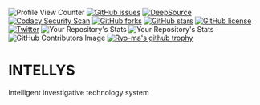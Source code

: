 ![Profile View Counter](https://komarev.com/ghpvc/?username=KOSASIH)
[![GitHub issues](https://img.shields.io/github/issues/KOSASIH/INTELLYS)](https://github.com/KOSASIH/INTELLYS/issues)
[![DeepSource](https://deepsource.io/gh/KOSASIH/INTELLYS.svg/?label=active+issues&show_trend=true&token=uotgmk1QsXcYruOe4809Px2Z)](https://deepsource.io/gh/KOSASIH/INTELLYS/?ref=repository-badge)
[![Codacy Security Scan](https://github.com/KOSASIH/INTELLYS/actions/workflows/codacy-analysis.yml/badge.svg)](https://github.com/KOSASIH/INTELLYS/actions/workflows/codacy-analysis.yml)
[![GitHub forks](https://img.shields.io/github/forks/KOSASIH/INTELLYS)](https://github.com/KOSASIH/INTELLYS/network)
[![GitHub stars](https://img.shields.io/github/stars/KOSASIH/INTELLYS)](https://github.com/KOSASIH/INTELLYS/stargazers)
[![GitHub license](https://img.shields.io/github/license/KOSASIH/INTELLYS)](https://github.com/KOSASIH/INTELLYS/blob/main/LICENSE)
[![Twitter](https://img.shields.io/twitter/url?style=social&url=https%3A%2F%2Fmobile.twitter.com%2FKosasihg88G)](https://twitter.com/intent/tweet?text=Wow:&url=https%3A%2F%2Fgithub.com%2FKOSASIH%2FINTELLYS)
![Your Repository's Stats](https://github-readme-stats.vercel.app/api?username=KOSASIH&show_icons=true)
![Your Repository's Stats](https://github-readme-stats.vercel.app/api/top-langs/?username=KOSASIH&theme=blue-green)
![GitHub Contributors Image](https://contrib.rocks/image?repo=KOSASIH/Metazone)
[![Ryo-ma's github trophy](https://github-profile-trophy.vercel.app/?username=KOSASIH&row=1)](https://github.com/KOSASIH/github-profile-trophy)

# INTELLYS

Intelligent investigative technology system
